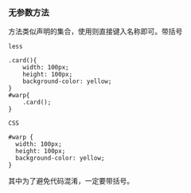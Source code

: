 ### 无参数方法

方法类似声明的集合，使用则直接键入名称即可。带括号

`less`

```
.card(){
    width: 100px;
    height: 100px;
    background-color: yellow;
}
#warp{
    .card();
}
```

`CSS`

```
#warp {
  width: 100px;
  height: 100px;
  background-color: yellow;
}
```

其中为了避免代码混淆，一定要带括号。


